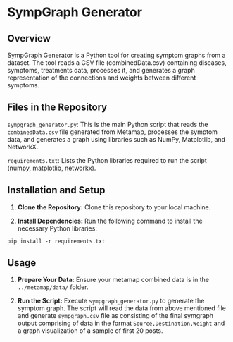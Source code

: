 # SympGraph Generator

## Overview

SympGraph Generator is a Python tool for creating symptom graphs from a dataset. The tool reads a CSV file (combinedData.csv) containing diseases, symptoms, treatments data, processes it, and generates a graph representation of the connections and weights between different symptoms.

## Files in the Repository

`sympgraph_generator.py`: This is the main Python script that reads the `combinedData.csv` file generated from Metamap, processes the symptom data, and generates a graph using libraries such as NumPy, Matplotlib, and NetworkX.

`requirements.txt`: Lists the Python libraries required to run the script (numpy, matplotlib, networkx).

## Installation and Setup

1. **Clone the Repository:** Clone this repository to your local machine.

2. **Install Dependencies:** Run the following command to install the necessary Python libraries:

`pip install -r requirements.txt`

## Usage

1. **Prepare Your Data:** Ensure your metamap combined data is in the `../metamap/data/` folder.

2. **Run the Script:** Execute `sympgraph_generator.py` to generate the symptom graph. The script will read the data from above mentioned file and generate `sympgraph.csv` file as consisting of the final symgraph output comprising of data  in the format `Source,Destination,Weight` and a graph visualization of a sample of first 20 posts.